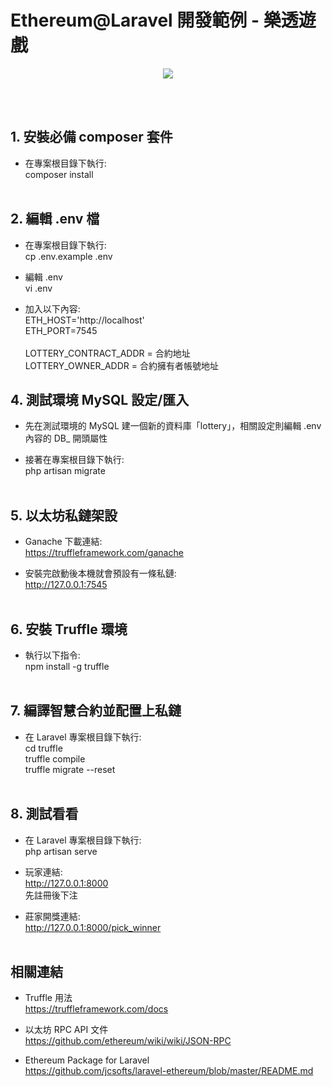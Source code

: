 <p align="center"><h1>Ethereum@Laravel 開發範例 - 樂透遊戲</h1></p>
<p align="center"><img src="https://cdn-images-1.medium.com/max/800/1*m_mZQsA2xauAqBNI8DQx1w.png"></p>
<br/><br/>


## 1. 安裝必備 composer 套件

- 在專案根目錄下執行:<br />
composer install<br /><br />


## 2. 編輯 .env 檔

- 在專案根目錄下執行:<br />
cp .env.example .env

- 編輯 .env<br />
vi .env

- 加入以下內容:<br />
ETH_HOST='http://localhost'<br />
ETH_PORT=7545<br /><br />
LOTTERY_CONTRACT_ADDR = 合約地址<br />
LOTTERY_OWNER_ADDR = 合約擁有者帳號地址<br />

## 4. 測試環境 MySQL 設定/匯入

- 先在測試環境的 MySQL 建一個新的資料庫「lottery」，相關設定則編輯 .env 內容的 DB_ 開頭屬性 <br />

- 接著在專案根目錄下執行:<br />
php artisan migrate<br /><br />


## 5. 以太坊私鏈架設

- Ganache 下載連結:<br />
https://truffleframework.com/ganache

- 安裝完啟動後本機就會預設有一條私鏈:<br />
http://127.0.0.1:7545<br /><br />


## 6. 安裝 Truffle 環境

- 執行以下指令:<br />
npm install -g truffle<br /><br />


## 7. 編譯智慧合約並配置上私鏈

- 在 Laravel 專案根目錄下執行:<br />
cd truffle<br />
truffle compile<br />
truffle migrate --reset<br /><br />

## 8. 測試看看

- 在 Laravel 專案根目錄下執行:<br />
php artisan serve<br />

- 玩家連結:<br />
http://127.0.0.1:8000<br />
先註冊後下注<br />

- 莊家開獎連結:<br />
http://127.0.0.1:8000/pick_winner<br /><br />


## 相關連結

- Truffle 用法<br />
https://truffleframework.com/docs<br />

- 以太坊 RPC API 文件<br />
https://github.com/ethereum/wiki/wiki/JSON-RPC

- Ethereum Package for Laravel<br />
https://github.com/jcsofts/laravel-ethereum/blob/master/README.md<br />



